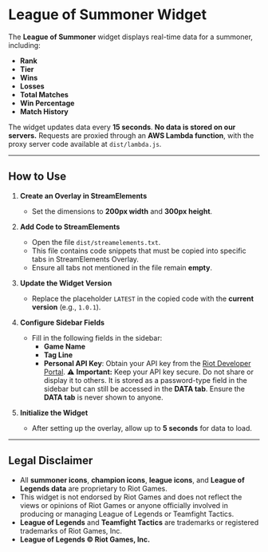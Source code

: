 # League of Summoner Widget

The **League of Summoner** widget displays real-time data for a summoner, including:

- **Rank**
- **Tier**
- **Wins**
- **Losses**
- **Total Matches**
- **Win Percentage**
- **Match History**

The widget updates data every **15 seconds**.
**No data is stored on our servers.**
Requests are proxied through an **AWS Lambda function**, with the proxy server code available at `dist/lambda.js`.

---

## How to Use

1. **Create an Overlay in StreamElements**
   - Set the dimensions to **200px width** and **300px height**.

2. **Add Code to StreamElements**
   - Open the file `dist/streamelements.txt`.
   - This file contains code snippets that must be copied into specific tabs in StreamElements Overlay.
   - Ensure all tabs not mentioned in the file remain **empty**.

3. **Update the Widget Version**
   - Replace the placeholder `LATEST` in the copied code with the **current version** (e.g., `1.0.1`).

4. **Configure Sidebar Fields**
   - Fill in the following fields in the sidebar:
     - **Game Name**
     - **Tag Line**
     - **Personal API Key**: Obtain your API key from the [Riot Developer Portal](https://developer.riotgames.com/app-type).
       ⚠️ **Important:** Keep your API key secure. Do not share or display it to others. It is stored as a password-type field in the sidebar but can still be accessed in the **DATA tab**. Ensure the **DATA tab** is never shown to anyone.

5. **Initialize the Widget**
   - After setting up the overlay, allow up to **5 seconds** for data to load.

---

## Legal Disclaimer

- All **summoner icons**, **champion icons**, **league icons**, and **League of Legends data** are proprietary to Riot Games.
- This widget is not endorsed by Riot Games and does not reflect the views or opinions of Riot Games or anyone officially involved in producing or managing League of Legends or Teamfight Tactics.
- **League of Legends** and **Teamfight Tactics** are trademarks or registered trademarks of Riot Games, Inc.
- **League of Legends © Riot Games, Inc.**
